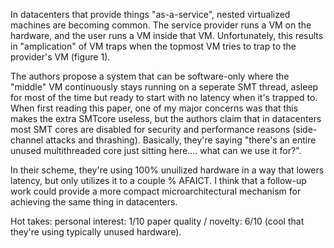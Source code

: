 In datacenters that provide things "as-a-service", nested virtualized machines are becoming common. The service provider runs a VM on the hardware, and the user runs a VM inside that VM. Unfortunately, this results in "amplication" of VM traps when the topmost VM tries to trap to the provider's VM (figure 1).

The authors propose a system that can be software-only where the "middle" VM continuously stays running on a seperate SMT thread, asleep for most of the time but ready to start with no latency when it's trapped to. When first reading this paper, one of my major concerns was that this makes the extra SMTcore useless, but the authors claim that in datacenters most SMT cores are disabled for security and performance reasons (side-channel attacks and thrashing). Basically, they're saying "there's an entire unused multithreaded core just sitting here.... what can we use it for?".

In their scheme, they're using 100% unuilized hardware in a way that lowers latency, but only utilizes it to a couple % AFAICT. I think that a follow-up work could provide a more compact microarchitectural mechanism for achieving the same thing in datacenters.

Hot takes:
personal interest: 1/10
paper quality / novelty: 6/10  (cool that they're using typically unused hardware).